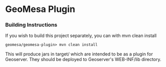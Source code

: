 # GeoMesa Plugin

### Building Instructions

If you wish to build this project separately, you can with mvn clean install

```geomesa/geomesa-plugin> mvn clean install```

This will produce jars in target/ which are intended to be as a plugin for Geoserver.  They should be deployed to
Geoserver's WEB-INF/lib directory.


